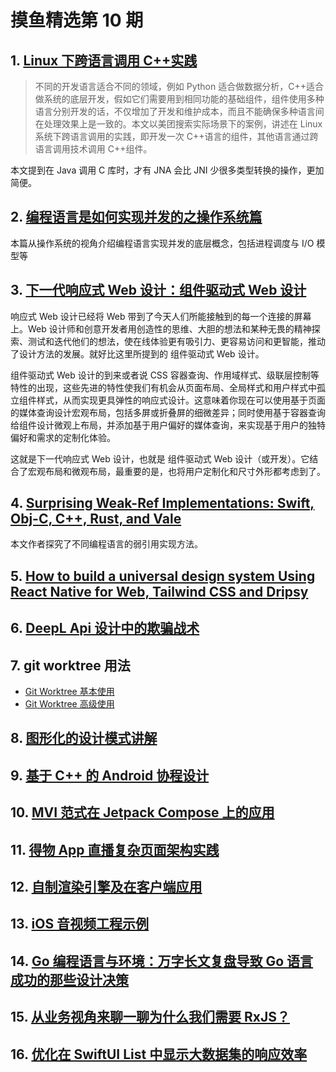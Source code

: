 # 摸鱼精选第 10 期

## 1. [Linux 下跨语言调用 C++实践](https://mp.weixin.qq.com/s/vA69QGfZeKRlxZs_v_DQkw)

> 不同的开发语言适合不同的领域，例如 Python 适合做数据分析，C++适合做系统的底层开发，假如它们需要用到相同功能的基础组件，组件使用多种语言分别开发的话，不仅增加了开发和维护成本，而且不能确保多种语言间在处理效果上是一致的。本文以美团搜索实际场景下的案例，讲述在 Linux 系统下跨语言调用的实践，即开发一次 C++语言的组件，其他语言通过跨语言调用技术调用 C++组件。

本文提到在 Java 调用 C 库时，才有 JNA 会比 JNI 少很多类型转换的操作，更加简便。

## 2. [编程语言是如何实现并发的之操作系统篇](https://www.bmpi.dev/dev/deep-in-program-language/how-to-implement-concurrency/os-scheduling/)

本篇从操作系统的视角介绍编程语言实现并发的底层概念，包括进程调度与 I/O 模型等

## 3. [下一代响应式 Web 设计：组件驱动式 Web 设计](https://zhuanlan.zhihu.com/p/497961289)

响应式 Web 设计已经将 Web 带到了今天人们所能接触到的每一个连接的屏幕上。Web 设计师和创意开发者用创造性的思维、大胆的想法和某种无畏的精神探索、测试和迭代他们的想法，使在线体验更有吸引力、更容易访问和更智能，推动了设计方法的发展。就好比这里所提到的 组件驱动式 Web 设计。

组件驱动式 Web 设计的到来或者说 CSS 容器查询、作用域样式、级联层控制等特性的出现，这些先进的特性使我们有机会从页面布局、全局样式和用户样式中孤立组件样式，从而实现更具弹性的响应式设计。这意味着你现在可以使用基于页面的媒体查询设计宏观布局，包括多屏或折叠屏的细微差异；同时使用基于容器查询给组件设计微观上布局，并添加基于用户偏好的媒体查询，来实现基于用户的独特偏好和需求的定制化体验。

这就是下一代响应式 Web 设计，也就是 组件驱动式 Web 设计（或开发）。它结合了宏观布局和微观布局，最重要的是，也将用户定制化和尺寸外形都考虑到了。

## 4. [Surprising Weak-Ref Implementations: Swift, Obj-C, C++, Rust, and Vale](https://verdagon.dev/blog/surprising-weak-refs)

本文作者探究了不同编程语言的弱引用实现方法。

## 5. [How to build a universal design system Using React Native for Web, Tailwind CSS and Dripsy](https://axeldelafosse.com/blog/universal-design-system)

## 6. [DeepL Api 设计中的欺骗战术](https://zu1k.com/posts/thinking/deception-tactics-in-deepl-api-design/)

## 7. git worktree 用法

- [Git Worktree 基本使用](https://juejin.cn/post/7033937199355658271)
- [Git Worktree 高级使用](https://juejin.cn/post/7034666569993191455)

## 8. [图形化的设计模式讲解](https://refactoringguru.cn/design-patterns/catalog)

## 9. [基于 C++ 的 Android 协程设计](https://mp.weixin.qq.com/s/VJJhBt2zYzmczXQwIxu-jQ)

## 10. [MVI 范式在 Jetpack Compose 上的应用](https://mp.weixin.qq.com/s/1GiafKMZXrpzZDSqpGtpfQ)

## 11. [得物 App 直播复杂页面架构实践](https://mp.weixin.qq.com/s?__biz=MzkxNTE3ODU0NA==&mid=2247488279&idx=1&sn=a6347f9fd3109a96e4fc524151c83021)

## 12. [自制渲染引擎及在客户端应用](https://mp.weixin.qq.com/s/QanFOa-TsxXqylajjleF7Q)

## 13. [iOS 音视频工程示例 ](https://mp.weixin.qq.com/mp/appmsgalbum?__biz=MjM5MTkxOTQyMQ==&action=getalbum&album_id=2273301900659851268)

## 14. [Go 编程语言与环境：万字长文复盘导致 Go 语言成功的那些设计决策](https://mp.weixin.qq.com/s/Ca72d8-A0UoiIv-EquT8rA)

## 15. [从业务视角来聊一聊为什么我们需要 RxJS？](https://mp.weixin.qq.com/s/illfwfPNbpf62zZcOxEBDQ)

## 16. [优化在 SwiftUI List 中显示大数据集的响应效率](https://www.fatbobman.com/posts/optimize_the_response_efficiency_of_List/)
